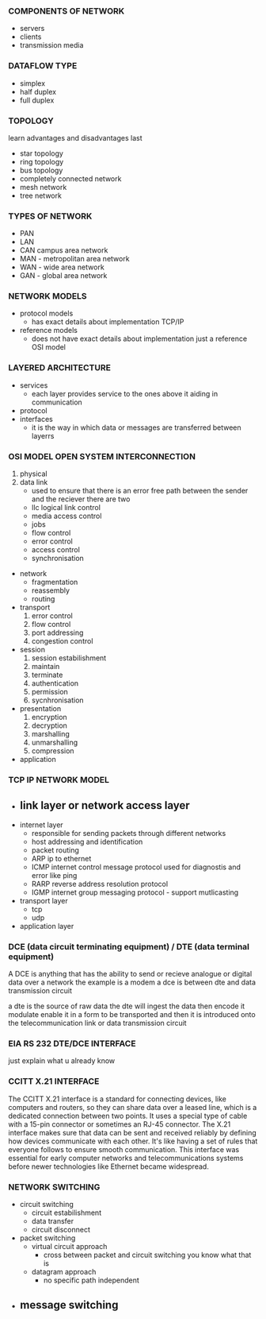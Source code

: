 ### COMPONENTS OF NETWORK
- servers
- clients
- transmission media


### DATAFLOW TYPE
- simplex
- half duplex
- full duplex


### TOPOLOGY 
learn advantages and disadvantages last
- star topology
- ring topology
- bus topology
- completely connected network 
- mesh network
- tree network

### TYPES OF NETWORK
- PAN
- LAN
- CAN campus area network
- MAN - metropolitan area network
- WAN - wide area network
- GAN - global area network


### NETWORK MODELS
- protocol models
	- has exact details about implementation TCP/IP
- reference models
	- does not have exact details about implementation just a reference OSI model


### LAYERED ARCHITECTURE

- services
	- each layer provides service to the ones above it aiding in communication
- protocol
- interfaces
	- it is the way in which data or messages are transferred between layerrs


### OSI MODEL OPEN SYSTEM INTERCONNECTION

1. physical
2. data link
	- used to ensure that there is an error free path between the sender and the reciever there are two
	- llc logical link control
	- media access control
	- jobs
	- flow control
	- error control
	- access control
	- synchronisation
-  network
	- fragmentation
	- reassembly
	- routing
-  transport
	1. error control
	2. flow control
	3. port addressing
	4. congestion control
-  session
	1. session estabilishment
	2. maintain
	3. terminate
	4. authentication
	5. permission
	6. sycnhronisation
-  presentation
	1. encryption
	2. decryption
	3. marshalling
	4. unmarshalling
	5. compression
-  application


### TCP IP NETWORK MODEL

- link layer or network access layer
	- 
- internet layer
	- responsible for sending packets through different networks
	- host addressing and identification
	- packet routing
	- ARP ip to ethernet
	- ICMP internet control message protocol used for diagnostis and error like ping
	- RARP reverse address resolution protocol
	- IGMP internet group messaging protocol - support mutlicasting 
- transport layer
	- tcp
	- udp
- application layer


### DCE (data circuit terminating equipment)  / DTE (data terminal equipment)

A DCE is anything that has the ability to send or recieve analogue or digital data over a network the example is a modem a dce is between dte and data transmission circuit


a dte is the source of raw data the dte will ingest the data then encode it modulate enable it in a form to be transported and then it is introduced onto the telecommunication link or data transmission circuit 


### EIA RS 232 DTE/DCE INTERFACE 
just explain what u already know

### CCITT X.21 INTERFACE
The CCITT X.21 interface is a standard for connecting devices, like computers and routers, so they can share data over a leased line, which is a dedicated connection between two points. It uses a special type of cable with a 15-pin connector or sometimes an RJ-45 connector. The X.21 interface makes sure that data can be sent and received reliably by defining how devices communicate with each other. It's like having a set of rules that everyone follows to ensure smooth communication. This interface was essential for early computer networks and telecommunications systems before newer technologies like Ethernet became widespread.



### NETWORK SWITCHING
- circuit switching
	- circuit estabilishment
	- data transfer
	- circuit disconnect
- packet switching
	- virtual circuit approach
		- cross between packet and circuit switching you know what that is 
	- datagram approach
		- no specific path independent
- message switching
	- 
